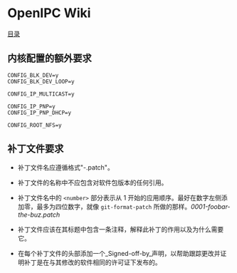 # OpenIPC Wiki
[目录](../README.zh.md)

内核配置的额外要求 
------------------------------------------------

```
CONFIG_BLK_DEV=y
CONFIG_BLK_DEV_LOOP=y

CONFIG_IP_MULTICAST=y

CONFIG_IP_PNP=y
CONFIG_IP_PNP_DHCP=y

CONFIG_ROOT_NFS=y
```

## 补丁文件要求

- 补丁文件名应遵循格式"<number>-<description>.patch"。

- 补丁文件的名称中不应包含对软件包版本的任何引用。

- 补丁文件名中的 `<number>` 部分表示从 1 开始的应用顺序。最好在数字左侧添加零，最多为四位数字，就像 `git-format-patch` 所做的那样。_0001-foobar-the-buz.patch_

- 补丁文件应该在其标题中包含一条注释，解释此补丁的作用以及为什么需要它。

- 在每个补丁文件的头部添加一个_Signed-off-by_声明，以帮助跟踪更改并证明补丁是在与其修改的软件相同的许可证下发布的。

